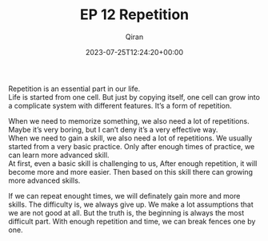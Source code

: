 ﻿---
title: EP 12 Repetition
author: Qiran
type: post
date: 2023-07-25T12:24:20+00:00
aliases: ["/ep-12-repetition/"]
autoshare_autoshare_for_twitter:
  - 1
autoshare_tweet-allow-image:
  - yes
autoshare_tweet_accounts:
  - 'a:1:{i:0;s:18:"731881692575739904";}'
autoshare_status:
  - 'a:1:{i:0;a:4:{s:6:"status";s:9:"published";s:10:"twitter_id";i:1683815446800379904;s:6:"handle";s:9:"qiran_liu";s:10:"created_at";s:25:"2023-07-25T12:24:21+00:00";}}'
tags:
  - Life
  - Podcast

---
Repetition is an essential part in our life.  
Life is started from one cell. But just by copying itself, one cell can grow into a complicate system with different features. It&#8217;s a form of repetition.

When we need to memorize something, we aIso need a lot of repetitions. Maybe it&#8217;s very boring, but I can&#8217;t deny it&#8217;s a very effective way.  
When we need to gain a skill, we also need a lot of repetitions. We usually started from a very basic practice. Only after enough times of practice, we can learn more advanced skill.  
At first, even a basic skill is challenging to us, After enough repetition, it will become more and more easier. Then based on this skill there can growing more advanced skills.

If we can repeat enought times, we will definately gain more and more skills. The difficulty is, we always give up. We make a lot assumptions that we are not good at all. But the truth is, the beginning is always the most difficult part. With enough repetition and time, we can break fences one by one.
